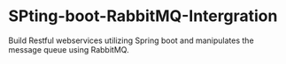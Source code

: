 # SPting-boot-RabbitMQ-Intergration
Build Restful webservices utilizing Spring boot and manipulates the message queue using RabbitMQ.
